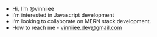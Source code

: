 - Hi, I’m @vinniiee
- I’m interested in Javascript development
- I’m looking to collaborate on MERN stack development.
- How to reach me - vinniiee.dev@gmail.com

<!---
vinniiee/vinniiee is a ✨ special ✨ repository because its `README.md` (this file) appears on your GitHub profile.
You can click the Preview link to take a look at your changes.
--->
